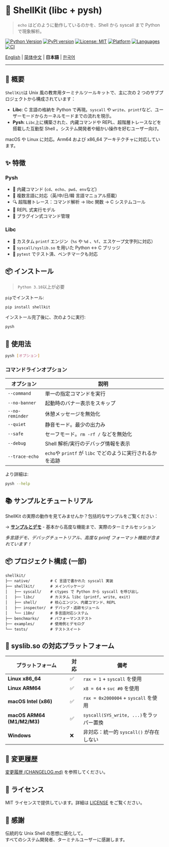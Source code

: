 # 🐚 ShellKit (libc + pysh)

> `echo` はどのように動作しているのかを、Shell から syscall まで Python で現象解析。

[![Python Version](https://img.shields.io/badge/python-3.10%2B-blue)](https://www.python.org)
[![PyPI version](https://img.shields.io/pypi/v/shellkit)](https://pypi.org/project/shellkit/)
[![License: MIT](https://img.shields.io/badge/license-MIT-blue.svg)](./LICENSE)
[![Platform](https://img.shields.io/badge/platform-macOS%20%7C%20Linux-lightgrey)](https://github.com/pokeyaro/shellkit)
[![Languages](https://img.shields.io/badge/languages-EN%20%7C%20中文%20%7C%20日本語%20%7C%20한국어-brightgreen)](./examples/)
[![CI](https://github.com/pokeyaro/shellkit/actions/workflows/ci.yml/badge.svg?branch=master)](https://github.com/pokeyaro/shellkit/actions/workflows/ci.yml)

[English](./README.md) | [简体中文](./README_zh.md) | **日本語** | [한국어](./README_ko.md)

---

## 📖 概要

`ShellKit`は Unix 風の教育用ターミナルツールキットで、主に次の 2 つのサブプロジェクトから構成されています：

* **Libc**: C 言語の格納を Python で再現。`syscall` や `write`、`printf`など、ユーザーモードからカーネルモードまでの流れを現示。
* **Pysh**: `Libc`上に構築された、内藏コマンドや REPL、超階層トレースなどを搭載した互動型 Shell 。システム開発者や細かい操作を好むユーザー向け。

macOS や Linux に対応。Arm64 および x86\_64 アーキテクチャに対応しています。


## ✨ 特徴

### Pysh

* 🧠 内藏コマンド (`cd`、`echo`、`pwd`、`env`など)
* 🧵 複数言語に対応（英/中/日/韓 言語マニュアル搭載）
* 🔍 超階層トレース：コマンド解析 → libc 関数 → C システムコール
* 🧹 REPL 式実行モデル
* 🔌 プラグイン式コマンド管理

### Libc

* 📨 カスタム `printf` エンジン（`%s` や `%d` 、`%f`、エスケープ文字列に対応）
* 📜 `syscall/syslib.so` を用いた Python ↔ C ブリッジ
* 🧪 `pytest` でテスト済、ベンチマークも対応


## 📦 インストール

> `Python 3.10`以上が必要

`pip`でインストール:

```bash
pip install shellkit
```

インストール完了後に、次のように実行:

```bash
pysh
```


## 🚀 使用法

```bash
pysh [オプション]
```

### コマンドラインオプション

| オプション        | 説明                                                 |
| --------------- |------------------------------------------------------|
| `--command`     | 単一の指定コマンドを実行                                 |
| `--no-banner`   | 起動時のバナー表示をスキップ                              |
| `--no-reminder` | 休憩メッセージを無効化                                   |
| `--quiet`       | 静音モード。最少の出力み                                 |
| `--safe`        | セーフモード。`rm -rf /` などを無効化                     |
| `--debug`       | Shell 解析/実行のデバッグ情報を表示                       |
| `--trace-echo`  | `echo`や `printf` が `libc` でどのように実行されるかを追跡 |

より詳細は:

```bash
pysh --help
```


## 📚 サンプルとチュートリアル

ShellKit の実際の動作を見てみませんか？包括的なサンプルをご覧ください：

→ **[サンプルとデモ](./examples/README_ja.md)** - 基本から高度な機能まで、実際のターミナルセッション

*多言語デモ、デバッグチュートリアル、高度な printf フォーマット機能が含まれています！*


## 📦 プロジェクト構成 (一部)

```text
shellkit/
├── native/         # C 言語で書かれた syscall 実装
├── shellkit/       # メインパッケージ
│   ├── syscall/    # ctypes で Python から syscall を呼び出し
│   ├── libc/       # カスタム libc (printf, write, exit)
│   ├── shell/      # 核心エンジン、内蔵コマンド、REPL
│   ├── inspector/  # デバッグ・追跡モジュール
│   └── i18n/       # 多言語対応システム
├── benchmarks/     # パフォーマンステスト
├── examples/       # 使用例とデモログ
└── tests/          # テストスイート
```


## 🥉 syslib.so の対応プラットフォーム

| プラットフォーム              | 対応  | 備考                                  |
| -------------------------- |------|---------------------------------------|
| **Linux x86\_64**          | ✅   | `rax = 1` + `syscall` を使用           |
| **Linux ARM64**            | ✅   | `x8 = 64` + `svc #0` を使用            |
| **macOS Intel (x86)**      | ✅   | `rax = 0x2000004` + `syscall` を使用   |
| **macOS ARM64 (M1/M2/M3)** | ✅   | `syscall(SYS_write, ...)`をラッパー置換 |
| **Windows**                | ❌   | 非対応：統一的 `syscall()` が存在しない   |


## 📌 変更履歴

[変更履歴 (CHANGELOG.md)](./CHANGELOG.md) を参照してください。


## 📜 ライセンス

MIT ライセンスで提供しています。詳細は [LICENSE](./LICENSE) をご覧ください。


## 🤝 感謝

伝統的な Unix Shell の思想に感化して。\
すべてのシステム開発者、ターミナルユーザーに感謝します。
